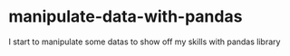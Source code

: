 # manipulate-data-with-pandas
I start to manipulate some datas to show off my skills with pandas library
